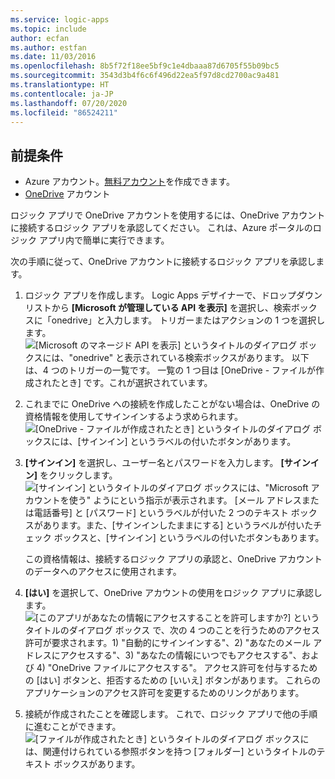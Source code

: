 ```yaml
---
ms.service: logic-apps
ms.topic: include
author: ecfan
ms.author: estfan
ms.date: 11/03/2016
ms.openlocfilehash: 8b5f72f18ee5bf9c1e4dbaaa87d6705f55b09bc5
ms.sourcegitcommit: 3543d3b4f6c6f496d22ea5f97d8cd2700ac9a481
ms.translationtype: HT
ms.contentlocale: ja-JP
ms.lasthandoff: 07/20/2020
ms.locfileid: "86524211"
---
```

## <a name="prerequisites"></a>前提条件

* Azure アカウント。[無料アカウント](https://azure.microsoft.com/free)を作成できます。
* [OneDrive](https://www.microsoft.com/store/apps/onedrive/9wzdncrfj1p3) アカウント 

ロジック アプリで OneDrive アカウントを使用するには、OneDrive アカウントに接続するロジック アプリを承認してください。  これは、Azure ポータルのロジック アプリ内で簡単に実行できます。 

次の手順に従って、OneDrive アカウントに接続するロジック アプリを承認します。

1. ロジック アプリを作成します。 Logic Apps デザイナーで、ドロップダウン リストから **[Microsoft が管理している API を表示]** を選択し、検索ボックスに「onedrive」と入力します。 トリガーまたはアクションの 1 つを選択します。  
   ![[Microsoft のマネージド API を表示] というタイトルのダイアログ ボックスには、"onedrive" と表示されている検索ボックスがあります。 以下は、4 つのトリガーの一覧です。 一覧の 1 つ目は [OneDrive - ファイルが作成されたとき] です。これが選択されています。](./media/connectors-create-api-onedrive/onedrive-1.png)
2. これまでに OneDrive への接続を作成したことがない場合は、OneDrive の資格情報を使用してサインインするよう求められます。  
   ![[OneDrive - ファイルが作成されたとき] というタイトルのダイアログ ボックスには、[サインイン] というラベルの付いたボタンがあります。](./media/connectors-create-api-onedrive/onedrive-2.png)
3. **[サインイン]** を選択し、ユーザー名とパスワードを入力します。 **[サインイン]** をクリックします。  
   ![[サインイン] というタイトルのダイアログ ボックスには、"Microsoft アカウントを使う" ようにという指示が表示されます。 [メール アドレスまたは電話番号] と [パスワード] というラベルが付いた 2 つのテキスト ボックスがあります。また、[サインインしたままにする] というラベルが付いたチェック ボックスと、[サインイン] というラベルの付いたボタンもあります。](./media/connectors-create-api-onedrive/onedrive-3.png)   
   
    この資格情報は、接続するロジック アプリの承認と、OneDrive アカウントのデータへのアクセスに使用されます。 
4. **[はい]** を選択して、OneDrive アカウントの使用をロジック アプリに承認します。  
   ![[このアプリがあなたの情報にアクセスすることを許可しますか?] というタイトルのダイアログ ボックス で、次の 4 つのことを行うためのアクセス許可が要求されます。1) "自動的にサインインする"、2) "あなたのメール アドレスにアクセスする"、3) "あなたの情報にいつでもアクセスする"、および 4) "OneDrive ファイルにアクセスする"。 アクセス許可を付与するための [はい] ボタンと、拒否するための [いいえ] ボタンがあります。 これらのアプリケーションのアクセス許可を変更するためのリンクがあります。](./media/connectors-create-api-onedrive/onedrive-4.png)   
5. 接続が作成されたことを確認します。 これで、ロジック アプリで他の手順に進むことができます。  
   ![[ファイルが作成されたとき] というタイトルのダイアログ ボックスには、関連付けられている参照ボタンを持つ [フォルダー] というタイトルのテキスト ボックスがあります。](./media/connectors-create-api-onedrive/onedrive-5.png)

